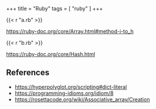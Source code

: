 +++
title = "Ruby"
tags = [ "ruby" ]
+++

{{< r "a.rb" >}}

<https://ruby-doc.org/core/Array.html#method-i-to_h>

{{< r "b.rb" >}}

<https://ruby-doc.org/core/Hash.html>

## References

- <https://hyperpolyglot.org/scripting#dict-literal>
- <https://programming-idioms.org/idiom/8>
- <https://rosettacode.org/wiki/Associative_array/Creation>

